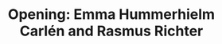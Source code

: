 ---
location: necessaire
title: "Opening: Emma Hummerhielm Carlén and Rasmus Richter"
start: 2022-06-24 18:00:00
---